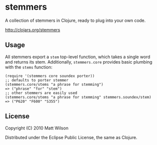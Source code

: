 # stemmers

A collection of stemmers in Clojure, ready to plug into your own code.

<http://clojars.org/stemmers>

## Usage

All stemmers export a `stem` top-level function, which takes a single
word and returns its stem. Additionally, `stemmers.core` provides
basic plumbing with the `stems` function:

    (require '(stemmers core soundex porter))
    ;; defaults to porter stemmer
    (stemmers.core/stems "a phrase for stemming")
    => ("phrase" "for" "stem")
    ;; other stemmers are easily used
    (stemmers.core/stems "a phrase for stemming" stemmers.soundex/stem)
    => ("P620" "F600" "S355")

## License

Copyright (C) 2010 Matt Wilson

Distributed under the Eclipse Public License, the same as Clojure.
